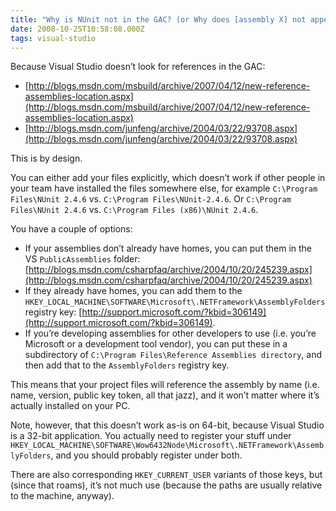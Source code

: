 ```yaml
---
title: "Why is NUnit not in the GAC? (or Why does [assembly X] not appear in Visual Studio's Add Reference dialog?)"
date: 2008-10-25T10:58:08.000Z
tags: visual-studio
---
```

Because Visual Studio doesn’t look for references in the GAC:

- [http://blogs.msdn.com/msbuild/archive/2007/04/12/new-reference-assemblies-location.aspx](http://blogs.msdn.com/msbuild/archive/2007/04/12/new-reference-assemblies-location.aspx)
- [http://blogs.msdn.com/junfeng/archive/2004/03/22/93708.aspx](http://blogs.msdn.com/junfeng/archive/2004/03/22/93708.aspx)

This is by design.

You can either add your files explicitly, which doesn’t work if other people in your team have installed the files
somewhere else, for example `C:\Program Files\NUnit 2.4.6` vs. `C:\Program Files\NUnit-2.4.6`.
Or `C:\Program Files\NUnit 2.4.6` vs. `C:\Program Files (x86)\NUnit 2.4.6`.

You have a couple of options:

- If your assemblies don’t already have homes, you can put them in the VS `PublicAssemblies` folder:
  [http://blogs.msdn.com/csharpfaq/archive/2004/10/20/245239.aspx](http://blogs.msdn.com/csharpfaq/archive/2004/10/20/245239.aspx)
- If they already have homes, you can add them to the
  `HKEY_LOCAL_MACHINE\SOFTWARE\Microsoft\.NETFramework\AssemblyFolders` registry key:
  [http://support.microsoft.com/?kbid=306149](http://support.microsoft.com/?kbid=306149).
- If you’re developing assemblies for other developers to use (i.e. you’re Microsoft or a development tool vendor), you
  can put these in a subdirectory of `C:\Program Files\Reference Assemblies directory`, and then add that to the
  `AssemblyFolders` registry key.

This means that your project files will reference the assembly by name (i.e. name, version, public key token, all that
jazz), and it won’t matter where it’s actually installed on your PC.

Note, however, that this doesn’t work as-is on 64-bit, because Visual Studio is a 32-bit application. You actually need
to register your stuff under `HKEY_LOCAL_MACHINE\SOFTWARE\Wow6432Node\Microsoft\.NETFramework\AssemblyFolders`, and you
should probably register under both.

There are also corresponding `HKEY_CURRENT_USER` variants of those keys, but (since that roams), it’s not much use
(because the paths are usually relative to the machine, anyway).

